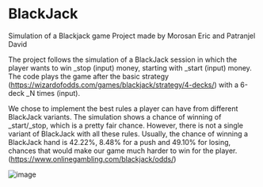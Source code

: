 # BlackJack
Simulation of a Blackjack game
Project made by Morosan Eric and Patranjel David

The project follows the simulation of a BlackJack session in which the player wants to win _stop (input) money, starting with _start (input) money. The code plays the game after the basic strategy (https://wizardofodds.com/games/blackjack/strategy/4-decks/) with a 6-deck _N times (input).

We chose to implement the best rules a player can have from different BlackJack variants. The simulation shows a chance of winning of _start/_stop, which is a pretty fair chance. However, there is not a single variant of BlackJack with all these rules. Usually, the chance of winning a BlackJack hand is 42.22%, 8.48% for a push and 49.10% for losing, chances that would make our game much harder to win for the player. (https://www.onlinegambling.com/blackjack/odds/)


![image](https://user-images.githubusercontent.com/93097213/202871139-a9bf7bbd-7447-4eda-a03e-b9102539f829.png)

